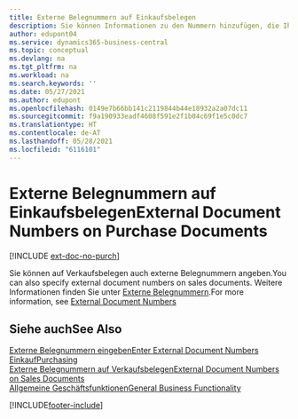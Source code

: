 ```yaml
---
title: Externe Belegnummern auf Einkaufsbelegen
description: Sie können Informationen zu den Nummern hinzufügen, die Ihre Kreditoren den von ihnen gesendeten Belegen zuweisen, indem Sie das Feld „Externe Dokumentnummer“ oder das Feld „Ihre Referenz“ verwenden. Hier erfahren Sie mehr über den Unterschied zwischen den beiden Feldern.
author: edupont04
ms.service: dynamics365-business-central
ms.topic: conceptual
ms.devlang: na
ms.tgt_pltfrm: na
ms.workload: na
ms.search.keywords: ''
ms.date: 05/27/2021
ms.author: edupont
ms.openlocfilehash: 0149e7b66bb141c2119844b44e18932a2a07dc11
ms.sourcegitcommit: f9a190933eadf4608f591e2f1b04c69f1e5c0dc7
ms.translationtype: HT
ms.contentlocale: de-AT
ms.lasthandoff: 05/28/2021
ms.locfileid: "6116101"
---
```

# <a name="external-document-numbers-on-purchase-documents"></a><span data-ttu-id="91f83-104">Externe Belegnummern auf Einkaufsbelegen</span><span class="sxs-lookup"><span data-stu-id="91f83-104">External Document Numbers on Purchase Documents</span></span>

[!INCLUDE [ext-doc-no-purch](includes/ext-doc-no-purch.md)]

<span data-ttu-id="91f83-105">Sie können auf Verkaufsbelegen auch externe Belegnummern angeben.</span><span class="sxs-lookup"><span data-stu-id="91f83-105">You can also specify external document numbers on sales documents.</span></span> <span data-ttu-id="91f83-106">Weitere Informationen finden Sie unter [Externe Belegnummern](sales-how-invoice-sales.md#external-document-numbers).</span><span class="sxs-lookup"><span data-stu-id="91f83-106">For more information, see [External Document Numbers](sales-how-invoice-sales.md#external-document-numbers)</span></span>

## <a name="see-also"></a><span data-ttu-id="91f83-107">Siehe auch</span><span class="sxs-lookup"><span data-stu-id="91f83-107">See Also</span></span>

[<span data-ttu-id="91f83-108">Externe Belegnummern eingeben</span><span class="sxs-lookup"><span data-stu-id="91f83-108">Enter External Document Numbers</span></span>](across-enter-external-document-numbers.md)  
[<span data-ttu-id="91f83-109">Einkauf</span><span class="sxs-lookup"><span data-stu-id="91f83-109">Purchasing</span></span>](purchasing-manage-purchasing.md)  
[<span data-ttu-id="91f83-110">Externe Belegnummern auf Verkaufsbelegen</span><span class="sxs-lookup"><span data-stu-id="91f83-110">External Document Numbers on Sales Documents</span></span>](sales-how-invoice-sales.md#external-document-numbers)  
[<span data-ttu-id="91f83-111">Allgemeine Geschäftsfunktionen</span><span class="sxs-lookup"><span data-stu-id="91f83-111">General Business Functionality</span></span>](ui-across-business-areas.md)  

[!INCLUDE[footer-include](includes/footer-banner.md)]